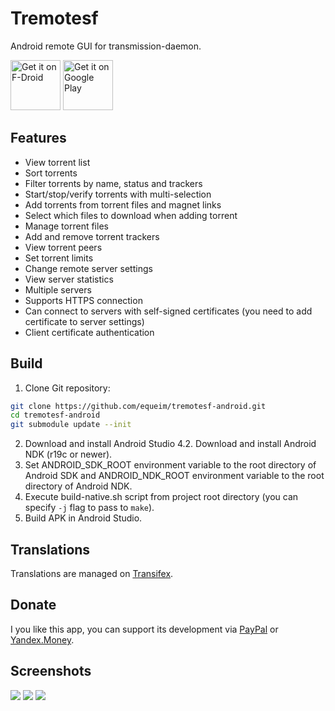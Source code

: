 # Tremotesf
Android remote GUI for transmission-daemon.

<a href="https://f-droid.org/repository/browse/?fdid=org.equeim.tremotesf" target="_blank">
<img src="https://f-droid.org/badge/get-it-on.png" alt="Get it on F-Droid" height="80"/></a>
<a href="https://play.google.com/store/apps/details?id=org.equeim.tremotesf" target="_blank">
<img src="https://play.google.com/intl/en_us/badges/images/generic/en-play-badge.png" alt="Get it on Google Play" height="80"/></a>

## Features
- View torrent list
- Sort torrents
- Filter torrents by name, status and trackers
- Start/stop/verify torrents with multi-selection
- Add torrents from torrent files and magnet links
- Select which files to download when adding torrent
- Manage torrent files
- Add and remove torrent trackers
- View torrent peers
- Set torrent limits
- Change remote server settings
- View server statistics
- Multiple servers
- Supports HTTPS connection
- Can connect to servers with self-signed certificates (you need to add certificate to server settings)
- Client certificate authentication

## Build
1. Clone Git repository:
```sh
git clone https://github.com/equeim/tremotesf-android.git
cd tremotesf-android
git submodule update --init
```
2. Download and install Android Studio 4.2. Download and install Android NDK (r19c or newer).
3. Set ANDROID_SDK_ROOT environment variable to the root directory of Android SDK and ANDROID_NDK_ROOT environment variable to the root directory of Android NDK.
4. Execute build-native.sh script from project root directory (you can specify `-j` flag to pass to `make`). 
5. Build APK in Android Studio.

## Translations
Translations are managed on [Transifex](https://www.transifex.com/equeim/tremotesf-android).

## Donate
I you like this app, you can support its development via [PayPal](https://www.paypal.com/cgi-bin/webscr?cmd=_donations&business=DDQTRHTY5YV2G&item_name=Support%20Tremotesf%20(Android)%20development&no_note=2&item_number=1&no_shipping=1&currency_code=USD) or [Yandex.Money](https://yasobe.ru/na/equeim_tremotesf_android).

## Screenshots
![](http://i.imgur.com/tsmKQIV.png) ![](http://i.imgur.com/HMucsni.png) ![](http://i.imgur.com/EXc9CG0.png)
